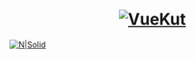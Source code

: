 <a href="">
  <h1 align="center">
    <picture>
      <source media="(prefers-color-scheme: dark)" srcset="https://imgur.com/3MC4BlT">
      <img alt="VueKut" src="https://imgur.com/3MC4BlT">
    </picture>
  </h1>
</a>



[![N|Solid](https://img.shields.io/badge/Vue%20js-35495E?style=for-the-badge&logo=vuedotjs&logoColor=4FC08D)](https://vuejs.org/)

